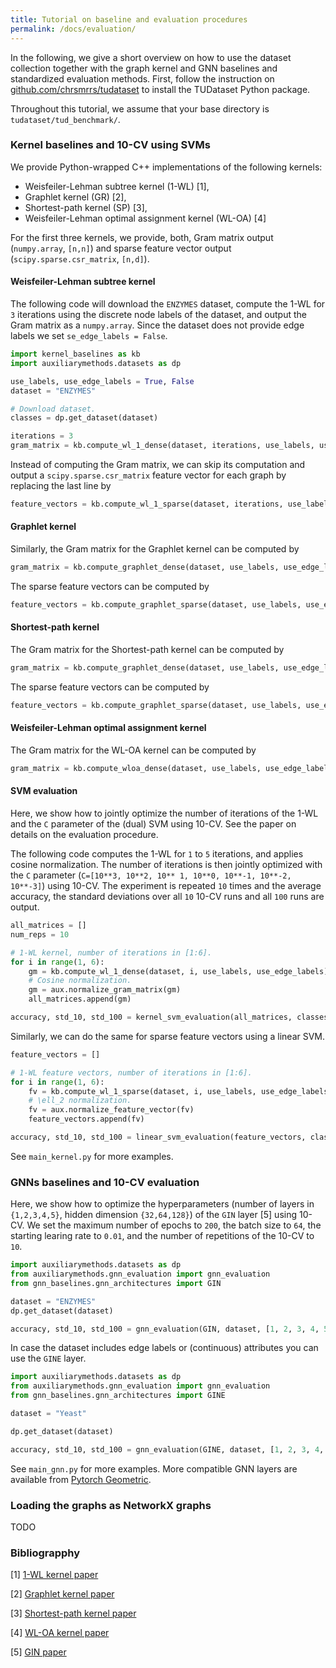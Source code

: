 ```yaml
---
title: Tutorial on baseline and evaluation procedures
permalink: /docs/evaluation/
---
```


In the following, we give a short overview on how to use the dataset collection together with the graph kernel and GNN baselines and standardized evaluation methods. 
First, follow the instruction on [github.com/chrsmrrs/tudataset](https://github.com/chrsmrrs/tudataset) to install the TUDataset Python package. 

Throughout this tutorial, we assume that your base directory is `tudataset/tud_benchmark/`.

### Kernel baselines and 10-CV using SVMs

We provide  Python-wrapped C++ implementations of the following kernels:
- Weisfeiler-Lehman subtree kernel (1-WL) [1],
- Graphlet kernel (GR) [2],
- Shortest-path kernel (SP) [3],
- Weisfeiler-Lehman optimal assignment kernel (WL-OA) [4]


For the  first three kernels, we provide, both, Gram matrix output (`numpy.array`, `[n,n]`) and sparse feature vector output (`scipy.sparse.csr_matrix`, `[n,d]`).

#### Weisfeiler-Lehman subtree kernel

The following code will download the `ENZYMES` dataset, compute the 1-WL for `3` iterations using the discrete node labels of the dataset, and output the Gram matrix as a `numpy.array`. 
Since the dataset does not provide edge labels we set `se_edge_labels = False`.
```python
import kernel_baselines as kb
import auxiliarymethods.datasets as dp

use_labels, use_edge_labels = True, False
dataset = "ENZYMES"

# Download dataset.
classes = dp.get_dataset(dataset)

iterations = 3
gram_matrix = kb.compute_wl_1_dense(dataset, iterations, use_labels, use_edge_labels)
```

Instead of computing the Gram matrix, we can skip its computation and output a `scipy.sparse.csr_matrix` feature vector for each graph by replacing the last line by
```python
feature_vectors = kb.compute_wl_1_sparse(dataset, iterations, use_labels, use_edge_labels)
```

#### Graphlet kernel

Similarly, the Gram matrix for the Graphlet kernel can be computed by
```python
gram_matrix = kb.compute_graphlet_dense(dataset, use_labels, use_edge_labels)
```

The sparse feature vectors can be computed by
```python
feature_vectors = kb.compute_graphlet_sparse(dataset, use_labels, use_edge_labels)
```

#### Shortest-path kernel

The Gram matrix for the Shortest-path kernel can be computed by
```python
gram_matrix = kb.compute_graphlet_dense(dataset, use_labels, use_edge_labels)
```

The sparse feature vectors can be computed by
```python
feature_vectors = kb.compute_graphlet_sparse(dataset, use_labels, use_edge_labels)
```

#### Weisfeiler-Lehman optimal assignment kernel

The Gram matrix for the WL-OA kernel can be computed by
```python
gram_matrix = kb.compute_wloa_dense(dataset, use_labels, use_edge_labels)
```

#### SVM evaluation

Here, we show how to jointly optimize the number of iterations of the 1-WL and the `C` parameter of the (dual) SVM using 10-CV. See the paper on details on the evaluation procedure.

The following code computes the 1-WL for `1` to `5` iterations, and applies cosine normalization. The number of iterations is then jointly optimized with the `C` parameter (`C=[10**3, 10**2, 10** 1, 10**0, 10**-1, 10**-2, 10**-3]`) using 10-CV.
The experiment is repeated `10` times and the average accuracy, the standard deviations over all `10` 10-CV runs and all `100` runs are output.

```python
all_matrices = []
num_reps = 10

# 1-WL kernel, number of iterations in [1:6].
for i in range(1, 6):
    gm = kb.compute_wl_1_dense(dataset, i, use_labels, use_edge_labels)
    # Cosine normalization.
    gm = aux.normalize_gram_matrix(gm)
    all_matrices.append(gm)

accuracy, std_10, std_100 = kernel_svm_evaluation(all_matrices, classes, num_repetitions=num_reps, all_std=True)
```
Similarly, we can do the same for sparse feature vectors using a linear SVM.
```python
feature_vectors = []

# 1-WL feature vectors, number of iterations in [1:6].
for i in range(1, 6):
    fv = kb.compute_wl_1_sparse(dataset, i, use_labels, use_edge_labels)
    # \ell_2 normalization.
    fv = aux.normalize_feature_vector(fv)
    feature_vectors.append(fv)

accuracy, std_10, std_100 = linear_svm_evaluation(feature_vectors, classes, num_repetitions=num_reps, all_std=True)
```

See `main_kernel.py` for more examples.

### GNNs baselines and 10-CV evaluation

Here, we show how to optimize the hyperparameters (number of layers  in `{1,2,3,4,5}`, hidden dimension `{32,64,128}`) of the `GIN` layer [5] using 10-CV.
We set the maximum number of epochs to `200`, the batch size to `64`, the starting learing rate to `0.01`, and the number of repetitions of the 10-CV to `10`.

```python
import auxiliarymethods.datasets as dp
from auxiliarymethods.gnn_evaluation import gnn_evaluation
from gnn_baselines.gnn_architectures import GIN

dataset = "ENZYMES"
dp.get_dataset(dataset)

accuracy, std_10, std_100 = gnn_evaluation(GIN, dataset, [1, 2, 3, 4, 5], [32, 64, 128], max_num_epochs=200, batch_size=64, start_lr=0.01, num_repetitions=num_reps, all_std=True)
```
In case the dataset includes edge labels or (continuous) attributes you can use the `GINE` layer.
```python
import auxiliarymethods.datasets as dp
from auxiliarymethods.gnn_evaluation import gnn_evaluation
from gnn_baselines.gnn_architectures import GINE

dataset = "Yeast"

dp.get_dataset(dataset)

accuracy, std_10, std_100 = gnn_evaluation(GINE, dataset, [1, 2, 3, 4, 5], [32, 64, 128], max_num_epochs=200, batch_size=64, start_lr=0.01, num_repetitions=num_reps, all_std=True)
```
See `main_gnn.py` for more examples. More compatible GNN layers are available from [Pytorch Geometric](https://github.com/rusty1s/pytorch_geometric/tree/master/benchmark/kernel).


### Loading the graphs as NetworkX graphs

TODO


### Bibliograpphy

[1] [1-WL kernel paper](http://www.jmlr.org/papers/volume12/shervashidze11a/shervashidze11a.pdf)

[2] [Graphlet kernel paper](http://proceedings.mlr.press/v5/shervashidze09a/shervashidze09a.pdf)

[3] [Shortest-path kernel paper](https://ieeexplore.ieee.org/document/1565664)

[4] [WL-OA kernel paper](https://papers.nips.cc/paper/6166-on-valid-optimal-assignment-kernels-and-applications-to-graph-classification.pdf)

[5] [GIN paper](https://openreview.net/forum?id=ryGs6iA5Km)